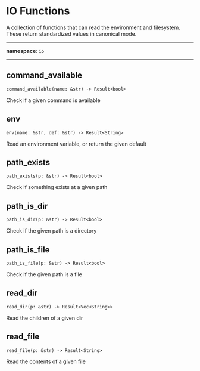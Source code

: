 <div class='rhai-doc'>

# IO Functions

A collection of functions that can read the environment and filesystem.
These return standardized values in canonical mode.

---

**namespace**: `io`

---



<div class='doc-block'>

## command_available

<div class='doc-content'>

```rust,ignore
command_available(name: &str) -> Result<bool>
```

Check if a given command is available

</div>
</div>




<div class='doc-block'>

## env

<div class='doc-content'>

```rust,ignore
env(name: &str, def: &str) -> Result<String>
```

Read an environment variable, or return the given default

</div>
</div>




<div class='doc-block'>

## path_exists

<div class='doc-content'>

```rust,ignore
path_exists(p: &str) -> Result<bool>
```

Check if something exists at a given path

</div>
</div>




<div class='doc-block'>

## path_is_dir

<div class='doc-content'>

```rust,ignore
path_is_dir(p: &str) -> Result<bool>
```

Check if the given path is a directory

</div>
</div>




<div class='doc-block'>

## path_is_file

<div class='doc-content'>

```rust,ignore
path_is_file(p: &str) -> Result<bool>
```

Check if the given path is a file

</div>
</div>




<div class='doc-block'>

## read_dir

<div class='doc-content'>

```rust,ignore
read_dir(p: &str) -> Result<Vec<String>>
```

Read the children of a given dir

</div>
</div>




<div class='doc-block'>

## read_file

<div class='doc-content'>

```rust,ignore
read_file(p: &str) -> Result<String>
```

Read the contents of a given file

</div>
</div>




</div>